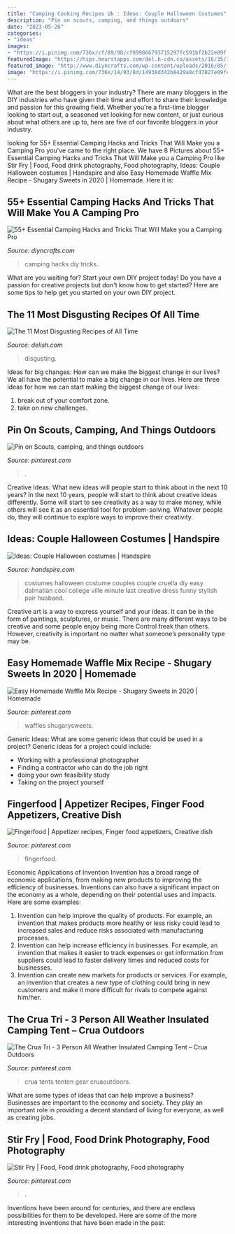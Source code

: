 ```yaml
---
title: "Camping Cooking Recipes Uk : Ideas: Couple Halloween Costumes"
description: "Pin on scouts, camping, and things outdoors"
date: "2023-05-26"
categories:
- "ideas"
images:
- "https://i.pinimg.com/736x/cf/89/98/cf899866793715297fc591bf2b22e09f--dutch-ovens-scouts.jpg"
featuredImage: "https://hips.hearstapps.com/del.h-cdn.co/assets/16/35/1280x640/landscape-1472677319-pfpbj9m.jpg?resize=1200:*"
featured_image: "http://www.diyncrafts.com/wp-content/uploads/2016/05/featured-camping-lifehacks.jpg"
image: "https://i.pinimg.com/736x/14/93/8d/14938d342b8429a8cf47827e09fe457e--stir-fry-food-networktrisha.jpg"
---
```



What are the best bloggers in your industry?
There are many bloggers in the DIY industries who have given their time and effort to share their knowledge and passion for this growing field. Whether you're a first-time blogger looking to start out, a seasoned vet looking for new content, or just curious about what others are up to, here are five of our favorite bloggers in your industry.

	

		
looking for 55+ Essential Camping Hacks and Tricks That Will Make you a Camping Pro you've came to the right place. We have 8 Pictures about 55+ Essential Camping Hacks and Tricks That Will Make you a Camping Pro like Stir Fry | Food, Food drink photography, Food photography, Ideas: Couple Halloween costumes | Handspire and also Easy Homemade Waffle Mix Recipe - Shugary Sweets in 2020 | Homemade. Here it is:
		
    
## 55+ Essential Camping Hacks And Tricks That Will Make You A Camping Pro

<img loading=lazy src="http://www.diyncrafts.com/wp-content/uploads/2016/05/featured-camping-lifehacks.jpg" onerror="this.onerror=null;this.src='https://tse3.mm.bing.net/th?id=OIP.R-859DVACJhxadO0wRkywAHaD4&amp;pid=15.1';" alt="55+ Essential Camping Hacks and Tricks That Will Make you a Camping Pro">

_Source: diyncrafts.com_

>camping hacks diy tricks. 

	

What are you waiting for? Start your own DIY project today!
Do you have a passion for creative projects but don't know how to get started? Here are some tips to help get you started on your own DIY project.

    
## The 11 Most Disgusting Recipes Of All Time

<img loading=lazy src="https://hips.hearstapps.com/del.h-cdn.co/assets/16/35/1280x640/landscape-1472677319-pfpbj9m.jpg?resize=1200:*" onerror="this.onerror=null;this.src='https://tse4.mm.bing.net/th?id=OIP.suP7yu1T-N3W8bftnQCyvwHaDt&amp;pid=15.1';" alt="The 11 Most Disgusting Recipes of All Time">

_Source: delish.com_

>disgusting. 

	

Ideas for big changes: How can we make the biggest change in our lives?
We all have the potential to make a big change in our lives. Here are three ideas for how we can start making the biggest change of our lives:
1. break out of your comfort zone.
2. take on new challenges.

    
## Pin On Scouts, Camping, And Things Outdoors

<img loading=lazy src="https://i.pinimg.com/736x/cf/89/98/cf899866793715297fc591bf2b22e09f--dutch-ovens-scouts.jpg" onerror="this.onerror=null;this.src='https://tse3.mm.bing.net/th?id=OIP.rwz-ZYcPUNK3fRy76joXagHaGY&amp;pid=15.1';" alt="Pin on Scouts, camping, and things outdoors">

_Source: pinterest.com_

>. 

	

Creative Ideas: What new ideas will people start to think about in the next 10 years?
In the next 10 years, people will start to think about creative ideas differently. Some will start to see creativity as a way to make money, while others will see it as an essential tool for problem-solving. Whatever people do, they will continue to explore ways to improve their creativity.

    
## Ideas: Couple Halloween Costumes | Handspire

<img loading=lazy src="https://handspire.com/wp-content/uploads/2013/10/couple-3.jpg" onerror="this.onerror=null;this.src='https://tse2.mm.bing.net/th?id=OIP.OuhyG7J0KnXD7ZqVw3y9yQHaKO&amp;pid=15.1';" alt="Ideas: Couple Halloween costumes | Handspire">

_Source: handspire.com_

>costumes halloween costume couples couple cruella diy easy dalmatian cool college ville minute last creative dress funny stylish pair husband. 

	

Creative art is a way to express yourself and your ideas. It can be in the form of paintings, sculptures, or music. There are many different ways to be creative and some people enjoy being more Control freak than others. However, creativity is important no matter what someone’s personality type may be.

    
## Easy Homemade Waffle Mix Recipe - Shugary Sweets In 2020 | Homemade

<img loading=lazy src="https://i.pinimg.com/736x/e8/5e/d7/e85ed769d65bde5687499ba759f4634d.jpg" onerror="this.onerror=null;this.src='https://tse2.mm.bing.net/th?id=OIP.98QbrOifTer_tycuF78AHAHaLH&amp;pid=15.1';" alt="Easy Homemade Waffle Mix Recipe - Shugary Sweets in 2020 | Homemade">

_Source: pinterest.com_

>waffles shugarysweets. 

	

Generic Ideas: What are some generic ideas that could be used in a project?
Generic ideas for a project could include: 
- Working with a professional photographer 
- Finding a contractor who can do the job right 
- doing your own feasibility study 
- Taking on the project yourself

    
## Fingerfood | Appetizer Recipes, Finger Food Appetizers, Creative Dish

<img loading=lazy src="https://i.pinimg.com/736x/92/b9/34/92b9342a67835c9c7667f975fc49de79.jpg" onerror="this.onerror=null;this.src='https://tse4.mm.bing.net/th?id=OIP.VhQa2QyiLU1xZ62x7mEYpwHaJ3&amp;pid=15.1';" alt="Fingerfood | Appetizer recipes, Finger food appetizers, Creative dish">

_Source: pinterest.com_

>fingerfood. 

	

Economic Applications of Invention
Invention has a broad range of economic applications, from making new products to improving the efficiency of businesses. Inventions can also have a significant impact on the economy as a whole, depending on their potential uses and impacts. Here are some examples: 
1. Invention can help improve the quality of products. For example, an invention that makes products more healthy or less risky could lead to increased sales and reduce risks associated with manufacturing processes. 
2. Invention can help increase efficiency in businesses. For example, an invention that makes it easier to track expenses or get information from suppliers could lead to faster delivery times and reduced costs for businesses. 
3. Invention can create new markets for products or services. For example, an invention that creates a new type of clothing could bring in new customers and make it more difficult for rivals to compete against him/her.

    
## The Crua Tri - 3 Person All Weather Insulated Camping Tent – Crua Outdoors

<img loading=lazy src="https://i.pinimg.com/736x/24/88/9c/24889c3b2e93fcca5fa9f806af423233.jpg" onerror="this.onerror=null;this.src='https://tse3.mm.bing.net/th?id=OIP.snH0ahQX_-6Uo2fGrs03-gHaHa&amp;pid=15.1';" alt="The Crua Tri - 3 Person All Weather Insulated Camping Tent – Crua Outdoors">

_Source: pinterest.com_

>crua tents tenten gear cruaoutdoors. 

	

What are some types of ideas that can help improve a business?
Businesses are important to the economy and society. They play an important role in providing a decent standard of living for everyone, as well as creating jobs.

    
## Stir Fry | Food, Food Drink Photography, Food Photography

<img loading=lazy src="https://i.pinimg.com/736x/14/93/8d/14938d342b8429a8cf47827e09fe457e--stir-fry-food-networktrisha.jpg" onerror="this.onerror=null;this.src='https://tse4.mm.bing.net/th?id=OIP.T75OuAG5Hpkth5XLaLS0CAHaJ3&amp;pid=15.1';" alt="Stir Fry | Food, Food drink photography, Food photography">

_Source: pinterest.com_

>. 

	

Inventions have been around for centuries, and there are endless possibilities for them to be developed. Here are some of the more interesting inventions that have been made in the past:

